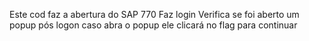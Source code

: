 Este cod faz a abertura do SAP 770
Faz login 
Verifica se foi aberto um popup pós logon
caso abra o popup ele clicará no flag para continuar
